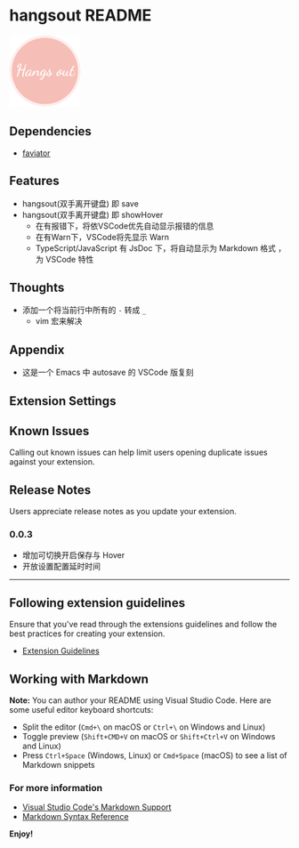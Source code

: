 # hangsout README
![hangsout](hangsout.png)
## Dependencies
- [faviator](https://github.com/faviator/faviator)

## Features
- hangsout(双手离开键盘) 即 save
- hangsout(双手离开键盘) 即 showHover
  - 在有报错下，将依VSCode优先自动显示报错的信息
  - 在有Warn下，VSCode将先显示 Warn
  - TypeScript/JavaScript 有 JsDoc 下，将自动显示为 Markdown 格式 ，为 VSCode 特性

## Thoughts
- 添加一个将当前行中所有的 `-` 转成 `_`
  - vim 宏来解决

## Appendix
- 这是一个 Emacs 中 autosave 的 VSCode 版复刻


## Extension Settings
## Known Issues

Calling out known issues can help limit users opening duplicate issues against your extension.
## Release Notes
Users appreciate release notes as you update your extension.


### 0.0.3
- 增加可切换开启保存与 Hover
- 开放设置配置延时时间
-----------------------------------------------------------------------------------------------------------
## Following extension guidelines

Ensure that you've read through the extensions guidelines and follow the best practices for creating your extension.

* [Extension Guidelines](https://code.visualstudio.com/api/references/extension-guidelines)

## Working with Markdown

**Note:** You can author your README using Visual Studio Code.  Here are some useful editor keyboard shortcuts:

* Split the editor (`Cmd+\` on macOS or `Ctrl+\` on Windows and Linux)
* Toggle preview (`Shift+CMD+V` on macOS or `Shift+Ctrl+V` on Windows and Linux)
* Press `Ctrl+Space` (Windows, Linux) or `Cmd+Space` (macOS) to see a list of Markdown snippets

### For more information

* [Visual Studio Code's Markdown Support](http://code.visualstudio.com/docs/languages/markdown)
* [Markdown Syntax Reference](https://help.github.com/articles/markdown-basics/)

**Enjoy!**
